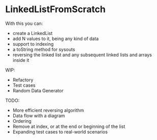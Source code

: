 # LinkedListFromScratch

With this you can:
- create a LinkedList 
- add N values to it, being any kind of data
- support to indexing 
- a toString method for sysouts
- reversing the linked list and any subsequent linked lists and arrays inside it

WIP:
- Refactory
- Test cases
- Random Data Generator

TODO:
- More efficient reversing algorithm
- Data flow with a diagram
- Ordering
- Remove at index, or at the end or beginning of the list
- Expanding test cases to real-world scenarios
